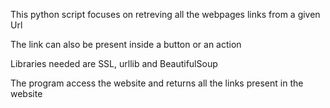 This python script focuses on retreving all the webpages links from a given Url

The link can also be present inside a button or an action

Libraries needed are SSL, urllib and BeautifulSoup

The program access the website and returns all the links present in the website
